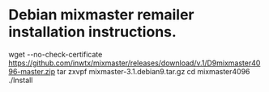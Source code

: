 # Debian mixmaster remailer installation instructions.

wget --no-check-certificate https://github.com/inwtx/mixmaster/releases/download/v.1/D9mixmaster4096-master.zip
tar zxvpf mixmaster-3.1.debian9.tar.gz
cd mixmaster4096
./Install
```
